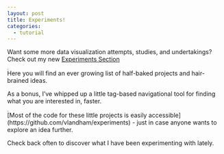 ```yaml
---
layout: post
title: Experiments!
categories:
  - tutorial
---
```


Want some more data visualization attempts, studies, and undertakings? Check out my new [Experiments Section](http://vallandingham.me/experiments/)

<div class="center">
<a href="http://vallandingham.me/experiments/"><img class="center" src="http://vallandingham.me/images/vis/experiments.png" alt="" style="border:1px dotted #cccccc;"/></a>

</div>
Here you will find an ever growing list of half-baked projects and hair-brained ideas.

As a bonus, I’ve whipped up a little tag-based navigational tool for finding what you are interested in, faster.

<div class="center">
<img class="center" src="http://vallandingham.me/images/vis/experiments_tags.png" alt="" style="border:1px dotted #cccccc;"/>

</div>
[Most of the code for these little projects is easily accessible](https://github.com/vlandham/experiments) - just in case anyone wants to explore an idea further.

Check back often to discover what I have been experimenting with lately.
